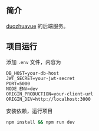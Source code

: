 ## 简介
[duozhuavue](https://www.github.com/yikayiyo/duozhuavue) 的后端服务。

## 项目运行

添加 `.env` 文件，内容为

```
DB_HOST=your-db-host
JWT_SECRET=your-jwt-secret
PORT=5000
NODE_ENV=dev
ORIGIN_PRODUCTION=your-client-url
ORIGIN_DEV=http://localhost:3000
```

安装依赖，运行项目

```bash
npm install && npm run dev
```
